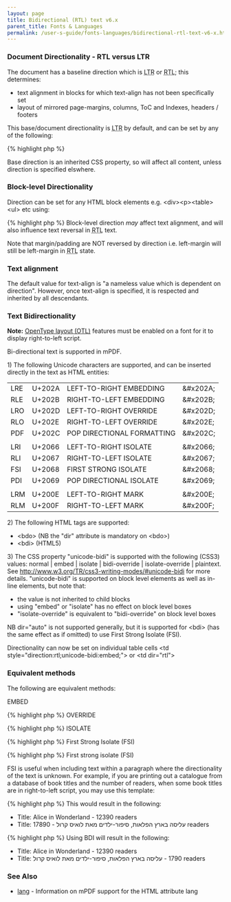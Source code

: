```yaml
---
layout: page
title: Bidirectional (RTL) text v6.x
parent_title: Fonts & Languages
permalink: /user-s-guide/fonts-languages/bidirectional-rtl-text-v6-x.html
---
```


<div id="bpmbook" class="bpmbook" style="direction:ltr;">
<div class="topic_user_field">
<div id="U0">
<h3>Document Directionality - RTL versus LTR</h3>
<p>The document has a baseline direction which is <acronym title="Left-to-Right document, used for most langauges">LTR</acronym> or <acronym title="Right-to-Left document, used for Hebrew and Arabic languages">RTL</acronym>; this determines:</p>
<ul>
<li>text alignment in blocks for which text-align has not been specifically set</li>
<li>layout of mirrored page-margins, columns, ToC and Indexes, headers / footers</li>
</ul>
<p>This base/document directionality is <acronym title="Left-to-Right document, used for most langauges">LTR</acronym> by default, and can be set by any of the following:</p>

{% highlight php %}
<?php

$mpdf-&gt;SetDirectionality('rtl');

&lt;html dir="rtl"&gt; or &lt;html style="direction: rtl;"&gt;

&lt;body dir="rtl"&gt; or &lt;body style="direction: rtl;"&gt;
{% endhighlight %}

<p>Base direction is an inherited CSS property, so will affect all content, unless direction is specified elswhere.</p>
<h3>Block-level Directionality</h3>
<p>Direction can be set for any HTML block elements e.g. &lt;div&gt;&lt;p&gt;&lt;table&gt;&lt;ul&gt; etc using:</p>

{% highlight php %}
<?php

[HTML]

&lt;div style="direction: rtl;"&gt;

or

[CSS stylesheet]

div.right { direction: rtl; }
{% endhighlight %}

<p>Block-level direction <i>may</i> affect text alignment, and will also influence text reversal in <acronym title="Right-to-Left document, used for Hebrew and Arabic languages">RTL</acronym> text.</p>
<p>Note that margin/padding are NOT reversed by direction i.e. left-margin will still be left-margin in <acronym title="Right-to-Left document, used for Hebrew and Arabic languages">RTL</acronym> state.</p>
<h3>Text alignment</h3>
<p>The default value for text-align is "a nameless value which is dependent on direction". However, once text-align is specified, it is respected and inherited by all descendants.</p>
<h3>Text Bidirectionality</h3>
<p class="manual_block"><b>Note:</b> <a href="/user-s-guide/fonts-languages/opentype-layout-otl.html">OpenType layout (OTL)</a> features must be enabled on a font for it to display right-to-left script.</p>
<p>Bi-directional text is supported in mPDF.</p>
<p>1) The following Unicode characters are supported, and can be inserted directly in the text as HTML entities:</p>
<table class="bpmTopic"> <tbody>
<tr>
<td>LRE</td>
<td>U+202A</td>
<td>LEFT-TO-RIGHT EMBEDDING</td>
<td>&amp;#x202A;</td>
</tr>
<tr>
<td>RLE</td>
<td>U+202B</td>
<td>RIGHT-TO-LEFT EMBEDDING</td>
<td>&amp;#x202B;</td>
</tr>
<tr>
<td>LRO</td>
<td>U+202D</td>
<td>LEFT-TO-RIGHT OVERRIDE</td>
<td>&amp;#x202D;</td>
</tr>
<tr>
<td>RLO</td>
<td>U+202E</td>
<td>RIGHT-TO-LEFT OVERRIDE</td>
<td>&amp;#x202E;</td>
</tr>
<tr>
<td>PDF</td>
<td>U+202C</td>
<td>POP DIRECTIONAL FORMATTING</td>
<td>&amp;#x202C;</td>
</tr>
<tr>
<td>

</td>
<td>

</td>
<td>

</td>
<td>

</td>
</tr>
<tr>
<td>LRI</td>
<td>U+2066</td>
<td>LEFT-TO-RIGHT ISOLATE</td>
<td>&amp;#x2066;</td>
</tr>
<tr>
<td>RLI</td>
<td>U+2067</td>
<td>RIGHT-TO-LEFT ISOLATE</td>
<td>&amp;#x2067;</td>
</tr>
<tr>
<td>FSI</td>
<td>U+2068</td>
<td>FIRST STRONG ISOLATE</td>
<td>&amp;#x2068;</td>
</tr>
<tr>
<td>PDI</td>
<td>U+2069</td>
<td>POP DIRECTIONAL ISOLATE</td>
<td>&amp;#x2069;</td>
</tr>
<tr>
<td>

</td>
<td>

</td>
<td>

</td>
<td>

</td>
</tr>
<tr>
<td>LRM</td>
<td>U+200E</td>
<td>LEFT-TO-RIGHT MARK</td>
<td>&amp;#x200E;</td>
</tr>
<tr>
<td>RLM</td>
<td>U+200F</td>
<td>RIGHT-TO-LEFT MARK</td>
<td>&amp;#x200F;</td>
</tr>
</tbody> </table>
<p>2) The following HTML tags are supported:</p>
<ul>
<li>&lt;bdo&gt; (NB the "dir" attribute is mandatory on &lt;bdo&gt;)</li>
<li>&lt;bdi&gt; (HTML5)</li>
</ul>
<p>3) The CSS property "unicode-bidi" is supported with the following (CSS3) values: normal | embed | isolate | bidi-override | isolate-override | plaintext. 

See <a href="http://www.w3.org/TR/css3-writing-modes/#unicode-bidi">http://www.w3.org/TR/css3-writing-modes/#unicode-bidi</a> for more details. 

"unicode-bidi" is supported on block level elements as well as in-line elements, but note that:</p>
<ul>
<li>the value is not inherited to child blocks</li>
<li>using "embed" or "isolate" has no effect on block level boxes</li>
<li>"isolate-override" is equivalent to "bidi-override" on block level boxes</li>
</ul>
<p>NB dir="auto" is not supported generally, but it is supported for &lt;bdi&gt; (has the same effect as if omitted) to use First Strong Isolate (FSI).</p>
<p>Directionality can now be set on individual table cells &lt;td style="direction:rtl;unicode-bidi:embed;"&gt; or &lt;td dir="rtl"&gt;</p>
<h3>Equivalent methods</h3>
<p>The following are equivalent methods:</p>
<p>EMBED</p>

{% highlight php %}
<?php

&lt;span dir="rtl"&gt;...&lt;/span&gt;

&amp;#x202B;...&amp;#x202C;

&lt;span style="direction: rtl; unicode-bidi: embed"&gt;...&lt;/span&gt;
{% endhighlight %}

<p>OVERRIDE</p>

{% highlight php %}
<?php

&lt;bdo dir="rtl"&gt;...&lt;/bdo&gt;

&amp;#x202E;...&amp;#x202C;

&lt;span dir="rtl" style="unicode-bidi: bidi-override"&gt;...&lt;/span&gt;

&lt;span style="direction: rtl; unicode-bidi: bidi-override"&gt;...&lt;/span&gt;
{% endhighlight %}

<p>ISOLATE</p>

{% highlight php %}
<?php

&lt;bdi dir="ltr"&gt;...&lt;/bdi&gt;

&amp;#x2067;...&amp;#x2069;

&lt;span dir="rtl" style="unicode-bidi: isolate"&gt;...&lt;/span&gt;

&lt;span style="direction: rtl; unicode-bidi: isolate"&gt;...&lt;/span&gt;
{% endhighlight %}

<p>First Strong Isolate (FSI)</p>

{% highlight php %}
<?php

&lt;bdi&gt;...&lt;/bdi&gt;

&lt;bdi dir="auto"&gt;...&lt;/bdi&gt;

&amp;#x2068;...&amp;#x2069;

&lt;span dir="rtl" style="unicode-bidi: plaintext"&gt;...&lt;/span&gt;

&lt;span style="direction: rtl; unicode-bidi: plaintext"&gt;...&lt;/span&gt;
{% endhighlight %}

<h3>First strong isolate (FSI)</h3>
<p>FSI is useful when including text within a paragraph where the directionality of the text is unknown. For example, if you are printing out a catalogue from a database of book titles and the number of readers, when some book titles are in right-to-left script, you may use this template:</p>

{% highlight php %}
<?php

&lt;li&gt;Title: {TITLE} - {READERS} readers&lt;/li&gt;
{% endhighlight %}

<p>This would result in the following:</p>
<ul>
<li>Title: Alice in Wonderland - 12390 readers</li>
<li>Title: עליסה בארץ הפלאות, סיפור-ילדים מאת לואיס קרול - 17890 readers</li>
</ul>

{% highlight php %}
<?php

&lt;li&gt;Title: &lt;bdi&gt;{TITLE}&lt;/bdi&gt; - {READERS} readers&lt;/li&gt;
{% endhighlight %}

<p>Using BDI will result in the following:</p>
<ul>
<li>Title: Alice in Wonderland - 12390 readers</li>
<li>Title: עליסה בארץ הפלאות, סיפור-ילדים מאת לואיס קרול ‭- 1790 readers‬</li>
</ul>
<h3>See Also</h3>
<ul>
<li class="manual_boxlist">
<p><a href="/user-s-guide/fonts-languages/lang-v5-x.html">lang</a> - Information on mPDF support for the HTML attribute lang</p>
</li>
</ul>
</div>
</div>


